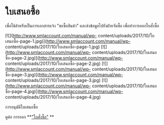 # ใบเสนอซื้อ

เพื่อใช้สำหรับเป็นการเอกสารแจ้ง "ขอซื้อสินค้า" และส่งข้อมูลไปยังฝ่ายจัดซื้อ
เพื่อทำการออกใบสั่งซื้อ

[![](http://www.smlaccount.com/manual/wp-
content/uploads/2017/10/ใบเสนอซื้อ-page-1.jpg)](http://www.smlaccount.com/manual/wp-
content/uploads/2017/10/ใบเสนอซื้อ-page-1.jpg)
[![](http://www.smlaccount.com/manual/wp-
content/uploads/2017/10/ใบเสนอซื้อ-page-2.jpg)](http://www.smlaccount.com/manual/wp-
content/uploads/2017/10/ใบเสนอซื้อ-page-2.jpg)
[![](http://www.smlaccount.com/manual/wp-
content/uploads/2017/10/ใบเสนอซื้อ-page-3.jpg)](http://www.smlaccount.com/manual/wp-
content/uploads/2017/10/ใบเสนอซื้อ-page-3.jpg)
[![](http://www.smlaccount.com/manual/wp-
content/uploads/2017/10/ใบเสนอซื้อ-page-4.jpg)](http://www.smlaccount.com/manual/wp-
content/uploads/2017/10/ใบเสนอซื้อ-page-4.jpg)

การอนุมัติใบเสนอซื้อ

ดูต่อ การออก **["ใบสั่งซื้อ"](http://www.smlaccount.com/manual/?page_id=648)
**





